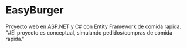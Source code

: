 # EasyBurger
Proyecto web en ASP.NET y C# con Entity Framework de comida rapida.
"#El proyecto es conceptual, simulando pedidos/compras de comida rapida." 
